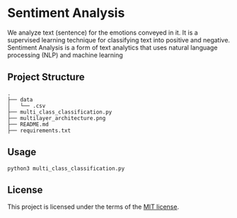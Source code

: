 # Sentiment Analysis
We analyze text (sentence) for the emotions conveyed in it. It is a supervised learning technique for classifying text into positive and negative. 
Sentiment Analysis is a form of text analytics that uses natural language processing (NLP) and machine learning

## Project Structure

```
.
├── data
│   └── .csv     
├── multi_class_classification.py
├── multilayer_architecture.png
├── README.md
├── requirements.txt
```
## Usage

```
python3 multi_class_classification.py 
```

## License
This project is licensed under the terms of the [MIT license](https://choosealicense.com/licenses/mit/).
